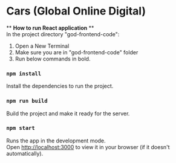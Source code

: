 # Cars (Global Online Digital)

** **How to run React application** **<br/>
In the project directory "god-frontend-code":
1. Open a New Terminal
2. Make sure you are in "god-frontend-code" folder
3. Run below commands in bold.  <br/>

### `npm install`
Install the dependencies to run the project.<br/>

### `npm run build`
Build the project and make it ready for the server.<br/>

### `npm start`
Runs the app in the development mode.\
Open [http://localhost:3000](http://localhost:3000) to view it in your browser (if it doesn't automatically).
<br/>
